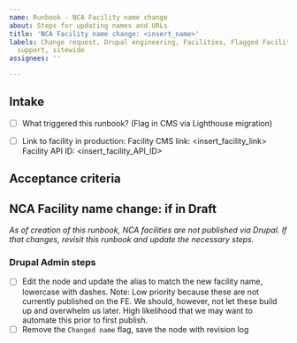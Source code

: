 ```yaml
---
name: Runbook - NCA Facility name change
about: Steps for updating names and URLs
title: 'NCA Facility name change: <insert_name>'
labels: Change request, Drupal engineering, Facilities, Flagged Facilities, NCA, User
  support, sitewide
assignees: ''

---
```


## Intake
- [ ] What triggered this runbook? (Flag in CMS via Lighthouse migration)

- [ ] Link to facility in production:
Facility CMS link: <insert_facility_link>
Facility API ID: <insert_facility_API_ID>

## Acceptance criteria

## NCA Facility name change: if in Draft
_As of creation of this runbook, NCA facilities are not published via Drupal. If that changes, revisit this runbook and update the necessary steps._

### Drupal Admin steps
- [ ] Edit the node and update the alias to match the new facility name, lowercase with dashes.
 Note: Low priority because these are not currently published on the FE. We should, however, not let these build up and overwhelm us later. High likelihood that we may want to automate this prior to first publish.
- [ ] Remove the `Changed name` flag, save the node with revision log
